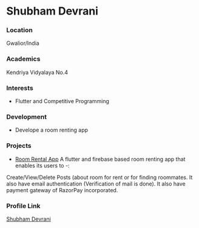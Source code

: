 # Shubham Devrani

### Location

Gwalior/India

### Academics

Kendriya Vidyalaya No.4

### Interests

- Flutter and Competitive Programming

### Development

- Develope a room renting app

### Projects

- [Room Rental App](https://github.com/shubham1121/Room_Rental_App) 
A flutter and firebase based room renting app that enables its users to -:

Create/View/Delete Posts (about room for rent or for finding roommates.
It also have email authentication (Verification of mail is done).
It also have payment gateway of RazorPay incorporated.

### Profile Link

[Shubham Devrani](https://github.com/shubham1121)